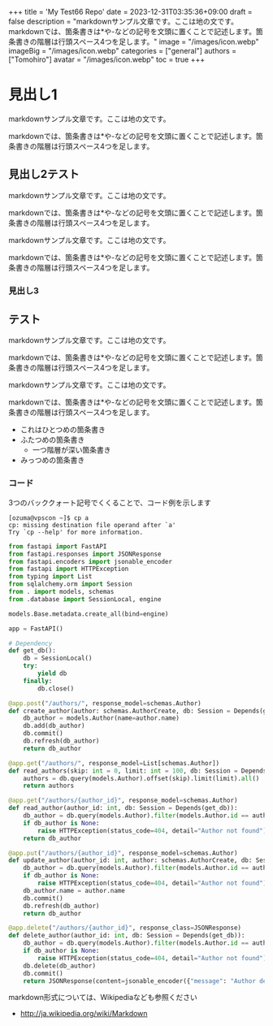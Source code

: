 +++
title = 'My Test66 Repo'
date = 2023-12-31T03:35:36+09:00
draft = false
description = "markdownサンプル文章です。ここは地の文です。markdownでは、箇条書きは*や-などの記号を文頭に置くことで記述します。箇条書きの階層は行頭スペース4つを足します。"
image = "/images/icon.webp"
imageBig = "/images/icon.webp"
categories = ["general"]
authors = ["Tomohiro"]
avatar = "/images/icon.webp"
toc = true 
+++


# 見出し1


markdownサンプル文章です。ここは地の文です。

markdownでは、箇条書きは*や-などの記号を文頭に置くことで記述します。箇条書きの階層は行頭スペース4つを足します。

## 見出し2テスト

markdownサンプル文章です。ここは地の文です。

markdownでは、箇条書きは*や-などの記号を文頭に置くことで記述します。箇条書きの階層は行頭スペース4つを足します。

markdownサンプル文章です。ここは地の文です。

markdownでは、箇条書きは*や-などの記号を文頭に置くことで記述します。箇条書きの階層は行頭スペース4つを足します。

### 見出し3

## テスト

markdownサンプル文章です。ここは地の文です。

markdownでは、箇条書きは*や-などの記号を文頭に置くことで記述します。箇条書きの階層は行頭スペース4つを足します。

markdownサンプル文章です。ここは地の文です。

markdownでは、箇条書きは*や-などの記号を文頭に置くことで記述します。箇条書きの階層は行頭スペース4つを足します。

- これはひとつめの箇条書き
- ふたつめの箇条書き
    - 一つ階層が深い箇条書き
- みっつめの箇条書き

### コード

3つのバッククォート記号でくくることで、コード例を示します

```
[ozuma@vpscon ~]$ cp a
cp: missing destination file operand after `a'
Try `cp --help' for more information.
```

```python
from fastapi import FastAPI
from fastapi.responses import JSONResponse
from fastapi.encoders import jsonable_encoder
from fastapi import HTTPException
from typing import List
from sqlalchemy.orm import Session
from . import models, schemas
from .database import SessionLocal, engine

models.Base.metadata.create_all(bind=engine)

app = FastAPI()

# Dependency
def get_db():
    db = SessionLocal()
    try:
        yield db
    finally:
        db.close()

@app.post("/authors/", response_model=schemas.Author)
def create_author(author: schemas.AuthorCreate, db: Session = Depends(get_db)):
    db_author = models.Author(name=author.name)
    db.add(db_author)
    db.commit()
    db.refresh(db_author)
    return db_author

@app.get("/authors/", response_model=List[schemas.Author])
def read_authors(skip: int = 0, limit: int = 100, db: Session = Depends(get_db)):
    authors = db.query(models.Author).offset(skip).limit(limit).all()
    return authors

@app.get("/authors/{author_id}", response_model=schemas.Author)
def read_author(author_id: int, db: Session = Depends(get_db)):
    db_author = db.query(models.Author).filter(models.Author.id == author_id).first()
    if db_author is None:
        raise HTTPException(status_code=404, detail="Author not found")
    return db_author

@app.put("/authors/{author_id}", response_model=schemas.Author)
def update_author(author_id: int, author: schemas.AuthorCreate, db: Session = Depends(get_db)):
    db_author = db.query(models.Author).filter(models.Author.id == author_id).first()
    if db_author is None:
        raise HTTPException(status_code=404, detail="Author not found")
    db_author.name = author.name
    db.commit()
    db.refresh(db_author)
    return db_author

@app.delete("/authors/{author_id}", response_class=JSONResponse)
def delete_author(author_id: int, db: Session = Depends(get_db)):
    db_author = db.query(models.Author).filter(models.Author.id == author_id).first()
    if db_author is None:
        raise HTTPException(status_code=404, detail="Author not found")
    db.delete(db_author)
    db.commit()
    return JSONResponse(content=jsonable_encoder({"message": "Author deleted"}))
```

markdown形式については、Wikipediaなども参照ください
- http://ja.wikipedia.org/wiki/Markdown